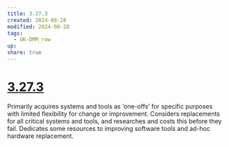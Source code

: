 ```yaml
---
title: 3.27.3
created: 2024-08-28
modified: 2024-08-28
tags:
  - UK-DMM_row
up: 
share: true
---
```

# [3.27.3](3.27.3.md)

Primarily acquires systems and tools as ‘one-offs’ for specific purposes with limited flexibility for change or improvement. Considers replacements for all critical systems and tools, and researches and costs this before they fail. Dedicates some resources to improving software tools and ad-hoc hardware replacement.
